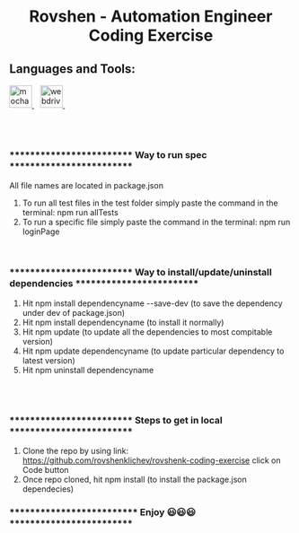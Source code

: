 <h1 align="center">Rovshen - Automation Engineer Coding Exercise</h1>
<h2 align="left"><b>Languages and Tools:</b></h2>
<p align="left"> <a href="https://mochajs.org" target="_blank" rel="noreferrer"> <img src="https://www.vectorlogo.zone/logos/mochajs/mochajs-icon.svg" alt="mocha" width="40" height="40"/> </a> &ensp; <a href="https://webdriver.io" target="_blank" rel="noreferrer"> <img src="https://i.ibb.co/Ldy6jtx/webdriverio-1-2.jpg" alt="webdriverio" width=40 height=40 /> </a> &ensp; <a href="https://developer.mozilla.org/en-US/docs/Web/JavaScript" target="_blank" rel="noreferrer"></a> </p>
<br><br>

<h3>************************ Way to run spec ************************</h3>

All file names are located in package.json
1. To run all test files in the test folder simply paste the command in the terminal: npm run allTests
2. To run a specific file simply paste the command in the terminal: npm run loginPage  


<br>
<h3>************************ Way to install/update/uninstall dependencies ************************</h3>

1. Hit npm install dependencyname --save-dev (to save the dependency under dev of package.json)
2. Hit npm install dependencyname (to install it normally)
3. Hit npm update (to update all the dependencies to most compitable version)
4. Hit npm update dependencyname (to update particular dependency to latest version)
5. Hit npm uninstall dependencyname


<br><br>
<h3>************************ Steps to get in local ************************</h3>

1. Clone the repo by using link: https://github.com/rovshenklichev/rovshenk-coding-exercise click on Code button
2. Once repo cloned, hit npm install (to install the package.json dependecies)


<h3><b>************************* Enjoy 😃😃😃 ************************</b></h3>
